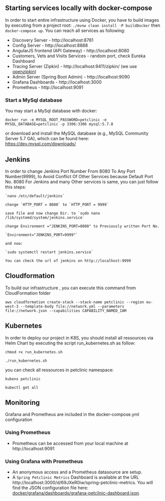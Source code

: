 ## Starting services locally with docker-compose
In order to start entire infrastructure using Docker, you have to build images by executing from a project root:
`./mvnw clean install -P buildDocker` then
`docker-compose up`. 
 You can reach all services as following:
* Discovery Server - http://localhost:8761
* Config Server - http://localhost:8888
* AngularJS frontend (API Gateway) - http://localhost:8080
* Customers, Vets and Visits Services - random port, check Eureka Dashboard 
* Tracing Server (Zipkin) - http://localhost:9411/zipkin/ (we use [openzipkin](https://github.com/openzipkin/zipkin/tree/master/zipkin-server))
* Admin Server (Spring Boot Admin) - http://localhost:9090
* Grafana Dashboards - http://localhost:3000
* Prometheus - http://localhost:9091

### Start a MySql database

You may start a MySql database with docker:

```
docker run -e MYSQL_ROOT_PASSWORD=petclinic -e MYSQL_DATABASE=petclinic -p 3306:3306 mysql:5.7.8
```
or download and install the MySQL database (e.g., MySQL Community Server 5.7 GA), which can be found here: https://dev.mysql.com/downloads/
## Jenkins
In order to change Jenkins Port Number From 8080 To Any Port Number(9999), to Avoid Conflict Of Other Services because Default Port No. 8080 For Jenkins and many Other services is same, you can just follow this steps: 
```
`nano /etc/default/jenkins`  

change `HTTP_PORT = 8080` to `HTTP_PORT = 9999`  

save file and now change Dir. to `sudo nano /lib/systemd/system/jenkins.service`  

change Environment ="JENKINS_PORT=8080" to Previously written Port No.  

`Environment="JENKINS_PORT=9999"`  

and now:  

`sudo systemctl restart jenkins.service`  

You can check the url of jenkins on http://localhost:9999  

```
## Cloudformation
To build our infrastructure , you can execute this command from CloudFormation folder  

`aws cloudformation create-stack --stack-name petclinic --region eu-west-3 --template-body file://network.yml --parameters file://network.json --capabilities CAPABILITY_NAMED_IAM`
## Kubernetes
In order to deploy our project in K8S, you should install all ressources via Helm Chart by executing the script run_kubernetes.sh as follow:  

`chmod +x run_kubernetes.sh`  

`./run_kubernetes.sh`  

you can check all ressources in petclinic namespace:  

`kubens petclinic`  

`kubectl get all`  

## Monitoring
Grafana and Prometheus are included in the docker-compose.yml configuration

### Using Prometheus

* Prometheus can be accessed from your local machine at http://localhost:9091

### Using Grafana with Prometheus

* An anonymous access and a Prometheus datasource are setup.
* A `Spring Petclinic Metrics` Dashboard is available at the URL http://localhost:3000/d/69JXeR0iw/spring-petclinic-metrics.
You will find the JSON configuration file here: [docker/grafana/dashboards/grafana-petclinic-dashboard.json]().